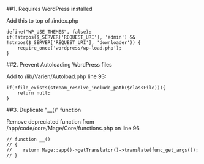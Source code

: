 ##1. Requires WordPress installed

Add this to top of /index.php

    define("WP_USE_THEMES", false);
    if(!strpos($_SERVER['REQUEST_URI'], 'admin') && !strpos($_SERVER['REQUEST_URI'], 'downloader')) {
        require_once('wordpress/wp-load.php'); 
    }


##2. Prevent Autoloading WordPress files

Add to /lib/Varien/Autoload.php line 93:

    if(!file_exists(stream_resolve_include_path($classFile))){
        return null;
    }

##3. Duplicate "__()" function 

Remove depreciated function from /app/code/core/Mage/Core/functions.php on line 96

    // function __()
    // {
    //    return Mage::app()->getTranslator()->translate(func_get_args());
    // }
